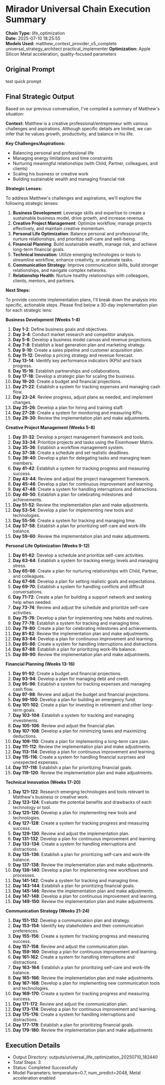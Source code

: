 # Mirador Universal Chain Execution Summary

**Chain Type:** life_optimization  
**Date:** 2025-07-10 18:25:55  
**Models Used:** matthew_context_provider_v5_complete universal_strategy_architect practical_implementer
**Optimization:** Apple Silicon Metal acceleration, quality-focused parameters

## Original Prompt
test quick prompt

## Final Strategic Output
Based on our previous conversation, I've compiled a summary of Matthew's situation:

**Context:** Matthew is a creative professional/entrepreneur with various challenges and aspirations. Although specific details are limited, we can infer that he values growth, productivity, and balance in his life.

**Key Challenges/Aspirations:**

* Balancing personal and professional life
* Managing energy limitations and time constraints
* Nurturing meaningful relationships (with Child, Partner, colleagues, and clients)
* Scaling his business or creative work
* Building sustainable wealth and managing financial risk

**Strategic Lenses:**

To address Matthew's challenges and aspirations, we'll explore the following strategic lenses:

1. **Business Development**: Leverage skills and expertise to create a sustainable business model, drive growth, and increase revenue.
2. **Creative Project Management**: Optimize workflow, manage projects effectively, and maintain creative momentum.
3. **Personal Life Optimization**: Balance personal and professional life, nurture relationships, and prioritize self-care and well-being.
4. **Financial Planning**: Build sustainable wealth, manage risk, and achieve long-term financial goals.
5. **Technical Innovation**: Utilize emerging technologies or tools to streamline workflow, enhance creativity, or automate tasks.
6. **Communication Strategy**: Improve communication skills, build stronger relationships, and navigate complex networks.
7. **Relationship Health**: Nurture healthy relationships with colleagues, clients, mentors, and partners.

**Next Steps:**

To provide concrete implementation plans, I'll break down the analysis into specific, actionable steps. Please find below a 30-day implementation plan for each strategic lens:

**Business Development (Weeks 1-4)**

1. **Day 1-2**: Define business goals and objectives.
2. **Day 3-4**: Conduct market research and competitor analysis.
3. **Day 5-6**: Develop a business model canvas and revenue projections.
4. **Day 7-8**: Establish a lead generation plan and marketing strategy.
5. **Day 9-10**: Create a sales pipeline and customer acquisition plan.
6. **Day 11-12**: Develop a pricing strategy and revenue forecast.
7. **Day 13-14**: Identify key performance indicators (KPIs) and track progress.
8. **Day 15-16**: Establish partnerships and collaborations.
9. **Day 17-18**: Develop a strategic plan for scaling the business.
10. **Day 19-20**: Create a budget and financial projections.
11. **Day 21-22**: Establish a system for tracking expenses and managing cash flow.
12. **Day 23-24**: Review progress, adjust plans as needed, and implement changes.
13. **Day 25-26**: Develop a plan for hiring and training staff.
14. **Day 27-28**: Create a system for monitoring and measuring KPIs.
15. **Day 29-30**: Review the implementation plan and make adjustments.

**Creative Project Management (Weeks 5-8)**

1. **Day 31-32**: Develop a project management framework and tools.
2. **Day 33-34**: Prioritize projects and tasks using the Eisenhower Matrix.
3. **Day 35-36**: Establish a workflow management system.
4. **Day 37-38**: Create a schedule and set realistic deadlines.
5. **Day 39-40**: Develop a plan for delegating tasks and managing team members.
6. **Day 41-42**: Establish a system for tracking progress and measuring success.
7. **Day 43-44**: Review and adjust the project management framework.
8. **Day 45-46**: Develop a plan for continuous improvement and learning.
9. **Day 47-48**: Create a system for handling interruptions and distractions.
10. **Day 49-50**: Establish a plan for celebrating milestones and achievements.
11. **Day 51-52**: Review the implementation plan and make adjustments.
12. **Day 53-54**: Develop a plan for implementing new tools and technologies.
13. **Day 55-56**: Create a system for tracking and managing time.
14. **Day 57-58**: Establish a plan for prioritizing self-care and work-life balance.
15. **Day 59-60**: Review the implementation plan and make adjustments.

**Personal Life Optimization (Weeks 9-12)**

1. **Day 61-62**: Develop a schedule and prioritize self-care activities.
2. **Day 63-64**: Establish a system for tracking energy levels and managing stress.
3. **Day 65-66**: Create a plan for nurturing relationships with Child, Partner, and colleagues.
4. **Day 67-68**: Develop a plan for setting realistic goals and expectations.
5. **Day 69-70**: Establish a system for handling conflicts and difficult conversations.
6. **Day 71-72**: Create a plan for building a support network and seeking help when needed.
7. **Day 73-74**: Review and adjust the schedule and prioritize self-care activities.
8. **Day 75-76**: Develop a plan for implementing new habits and routines.
9. **Day 77-78**: Establish a system for tracking and managing time.
10. **Day 79-80**: Create a plan for celebrating milestones and achievements.
11. **Day 81-82**: Review the implementation plan and make adjustments.
12. **Day 83-84**: Develop a plan for continuous improvement and learning.
13. **Day 85-86**: Create a system for handling interruptions and distractions.
14. **Day 87-88**: Establish a plan for prioritizing work-life balance.
15. **Day 89-90**: Review the implementation plan and make adjustments.

**Financial Planning (Weeks 13-16)**

1. **Day 91-92**: Create a budget and financial projections.
2. **Day 93-94**: Develop a plan for managing debt and credit.
3. **Day 95-96**: Establish a system for tracking expenses and managing cash flow.
4. **Day 97-98**: Review and adjust the budget and financial projections.
5. **Day 99-100**: Develop a plan for building an emergency fund.
6. **Day 101-102**: Create a plan for investing in retirement and other long-term goals.
7. **Day 103-104**: Establish a system for tracking and managing investments.
8. **Day 105-106**: Review and adjust the financial plan.
9. **Day 107-108**: Develop a plan for minimizing taxes and maximizing deductions.
10. **Day 109-110**: Create a plan for implementing a long-term care plan.
11. **Day 111-112**: Review the implementation plan and make adjustments.
12. **Day 113-114**: Develop a plan for continuous improvement and learning.
13. **Day 115-116**: Create a system for handling financial surprises and unexpected expenses.
14. **Day 117-118**: Establish a plan for prioritizing financial goals.
15. **Day 119-120**: Review the implementation plan and make adjustments.

**Technical Innovation (Weeks 17-20)**

1. **Day 121-122**: Research emerging technologies and tools relevant to Matthew's business or creative work.
2. **Day 123-124**: Evaluate the potential benefits and drawbacks of each technology or tool.
3. **Day 125-126**: Develop a plan for implementing new tools and technologies.
4. **Day 127-128**: Create a system for tracking progress and measuring success.
5. **Day 129-130**: Review and adjust the implementation plan.
6. **Day 131-132**: Develop a plan for continuous improvement and learning.
7. **Day 133-134**: Create a system for handling interruptions and distractions.
8. **Day 135-136**: Establish a plan for prioritizing self-care and work-life balance.
9. **Day 137-138**: Review the implementation plan and make adjustments.
10. **Day 139-140**: Develop a plan for implementing new workflows and processes.
11. **Day 141-142**: Create a system for tracking and managing time.
12. **Day 143-144**: Establish a plan for prioritizing financial goals.
13. **Day 145-146**: Review the implementation plan and make adjustments.
14. **Day 147-148**: Develop a plan for continuous improvement and learning.
15. **Day 149-150**: Review the implementation plan and make adjustments.

**Communication Strategy (Weeks 21-24)**

1. **Day 151-152**: Develop a communication plan and strategy.
2. **Day 153-154**: Identify key stakeholders and their communication preferences.
3. **Day 155-156**: Create a system for tracking progress and measuring success.
4. **Day 157-158**: Review and adjust the communication plan.
5. **Day 159-160**: Develop a plan for continuous improvement and learning.
6. **Day 161-162**: Create a system for handling interruptions and distractions.
7. **Day 163-164**: Establish a plan for prioritizing self-care and work-life balance.
8. **Day 165-166**: Review the implementation plan and make adjustments.
9. **Day 167-168**: Develop a plan for implementing new communication tools and technologies.
10. **Day 169-170**: Create a system for tracking progress and measuring success.
11. **Day 171-172**: Review and adjust the communication plan.
12. **Day 173-174**: Develop a plan for continuous improvement and learning.
13. **Day 175-176**: Create a system for handling interruptions and distractions.
14. **Day 177-178**: Establish a plan for prioritizing financial goals.
15. **Day 179-180**: Review the implementation plan and make adjustments

## Execution Details
- Output Directory: outputs/universal_life_optimization_20250710_182440
- Total Steps: 3
- Status: Completed Successfully
- Model Parameters: temperature=0.7, num_predict=2048, Metal acceleration enabled
